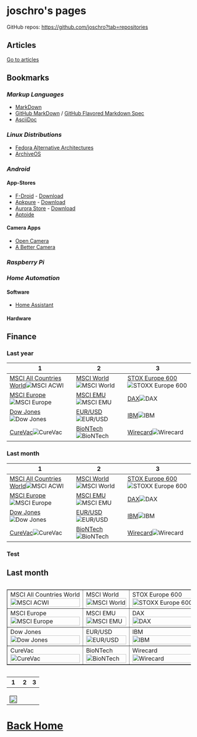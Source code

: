 joschro's pages
===============
GitHub repos: <https://github.com/joschro?tab=repositories>

Articles
--------
[Go to articles](articles/)

Bookmarks
---------

### *Markup Languages*
- [MarkDown](https://github.com/adam-p/markdown-here/wiki/Markdown-Cheatsheet)
- [GitHub MarkDown](https://guides.github.com/features/mastering-markdown/) / [GitHub Flavored Markdown Spec](https://github.github.com/gfm/)
- [AsciiDoc](https://asciidoctor.org/docs/asciidoc-syntax-quick-reference)

### *Linux Distributions*
- [Fedora Alternative Architectures](https://alt.fedoraproject.org/alt/)
- [ArchiveOS](https://archiveos.org/)

### *Android*
#### **App-Stores**
- [F-Droid](https://f-droid.org/) - [Download](https://f-droid.org/FDroid.apk)
- [Apkpure](https://apkpure.com/) - [Download](https://apkpure.com/apkpure/com.apkpure.aegon/download?from=aegon)
- [Aurora Store](https://auroraoss.com/) - [Download](https://f-droid.org/packages/com.aurora.store/)
- [Aptoide](https://www.aptoide.com/)

#### **Camera Apps**
- [Open Camera](https://play.google.com/store/apps/details?id=net.sourceforge.opencamera)
- [A Better Camera](https://play.google.com/store/apps/details?id=com.almalence.opencam)

### *Raspberry Pi*

### *Home Automation*
#### **Software**
- [Home Assistant](https://www.home-assistant.io/)

#### **Hardware**


Finance
-------
### Last year
| 1 | 2 | 3 |
| - | - | - |
|[MSCI All Countries World](https://www.finanzen.net/etf/spdr-msci-acwi-etf-ie00b44z5b48)![MSCI ACWI](https://c.finanzen.net/Chart.axd?charttype=FundPriceChart&isin=IE00B44Z5B48&months=12)|[MSCI World](https://www.finanzen.net/etf/lyxor-msci-world-etf-fr0010315770)![MSCI World](https://c.finanzen.net/Chart.axd?charttype=FundPriceChart&isin=FR0010315770&months=12)|[STOX Europe 600](https://www.finanzen.net/etf/ishares-stoxx-europe-600-etf-de0002635307)![STOXX Europe 600](https://c.finanzen.net/Chart.axd?charttype=FundPriceChart&isin=DE0002635307&months=12)|
|[MSCI Europe](https://www.finanzen.net/etf/hsbc-msci-europe-etf-ie00b5bd5k76)![MSCI Europe](https://c.finanzen.net/Chart.axd?charttype=FundPriceChart&isin=IE00B5BD5K76&months=12)|[MSCI EMU](https://www.finanzen.net/etf/ubs-etf-msci-emu-etf-a-lu0147308422)![MSCI EMU](https://c.finanzen.net/Chart.axd?charttype=FundPriceChart&isin=LU0147308422&months=12)|[DAX](https://www.finanzen.net/etf/xtrackers-dax-income-etf-1d-lu0838782315)![DAX](https://c.finanzen.net/Chart.axd?charttype=FundPriceChart&isin=LU0838782315&months=12)|
|[Dow Jones](https://www.finanzen.net/index/dow_jones)![Dow Jones](https://c.finanzen.net/chart.gfx?chartType=1&time=10000&dateStart=&dateEnd=&height=500&width=960&symbol=DJI.DJ&exchangeId=101&countryId=840&volumeUnit=0&gridGlobalOff=0&fill=0)|[EUR/USD](https://www.finanzen.net/devisen/dollar/chart)![EUR/USD](https://c.finanzen.net/cst/FinanzenDe/chart.aspx?instruments=1,946681,148,333&style=line_year&period=OneYear&timezone=W.%20Europe%20Standard%20Time)|[IBM](https://www.finanzen.net/aktien/ibm-aktie)![IBM](https://c.finanzen.net/chart.gfx?chartType=1&time=600&height=500&width=960&symbol=US4592001014&exchangeId=2&volumeUnit=1&gridGlobalOff=0)|
|[CureVac](https://www.finanzen.net/aktien/curevac-aktie)![CureVac](https://c.finanzen.net/chart.gfx?chartType=1&time=600&height=500&width=960&symbol=NL0015436031&exchangeId=2&volumeUnit=1&gridGlobalOff=0)|[BioNTech](https://www.finanzen.net/aktien/biontech-aktie)![BioNTech](https://c.finanzen.net/chart.gfx?chartType=1&time=10000&height=500&width=960&symbol=US09075V1026&exchangeId=2&volumeUnit=1&gridGlobalOff=0)|[Wirecard](https://www.finanzen.net/aktien/wirecard-aktie)![Wirecard](https://c.finanzen.net/chart.gfx?chartType=1&time=10000&height=500&width=960&symbol=DE0007472060&exchangeId=2&volumeUnit=1&gridGlobalOff=0)|

### Last month
| 1 | 2 | 3 |
| - | - | - |
|[MSCI All Countries World](https://www.finanzen.net/etf/spdr-msci-acwi-etf-ie00b44z5b48)![MSCI ACWI](https://c.finanzen.net/Chart.axd?charttype=FundPriceChart&isin=IE00B44Z5B48&months=1)|[MSCI World](https://www.finanzen.net/etf/lyxor-msci-world-etf-fr0010315770)![MSCI World](https://c.finanzen.net/Chart.axd?charttype=FundPriceChart&isin=FR0010315770&months=1)|[STOX Europe 600](https://www.finanzen.net/etf/ishares-stoxx-europe-600-etf-de0002635307)![STOXX Europe 600](https://c.finanzen.net/Chart.axd?charttype=FundPriceChart&isin=DE0002635307&months=1)|
|[MSCI Europe](https://www.finanzen.net/etf/hsbc-msci-europe-etf-ie00b5bd5k76)![MSCI Europe](https://c.finanzen.net/Chart.axd?charttype=FundPriceChart&isin=IE00B5BD5K76&months=1)|[MSCI EMU](https://www.finanzen.net/etf/ubs-etf-msci-emu-etf-a-lu0147308422)![MSCI EMU](https://c.finanzen.net/Chart.axd?charttype=FundPriceChart&isin=LU0147308422&months=1)|[DAX](https://www.finanzen.net/etf/xtrackers-dax-income-etf-1d-lu0838782315)![DAX](https://c.finanzen.net/Chart.axd?charttype=FundPriceChart&isin=LU0838782315&months=1)|
|[Dow Jones](https://www.finanzen.net/index/dow_jones)![Dow Jones](https://c.finanzen.net/chart.gfx?chartType=1&time=100&dateStart=&dateEnd=&height=500&width=960&symbol=DJI.DJ&exchangeId=101&countryId=840&volumeUnit=0&gridGlobalOff=0&fill=0)|[EUR/USD](https://www.finanzen.net/devisen/dollar/chart)![EUR/USD](https://c.finanzen.net/cst/FinanzenDe/chart.aspx?instruments=1,946681,148,333&style=line_year&period=OneWeek&timezone=W.%20Europe%20Standard%20Time)|[IBM](https://www.finanzen.net/aktien/ibm-aktie)![IBM](https://c.finanzen.net/chart.gfx?chartType=1&time=100&height=500&width=960&symbol=US4592001014&exchangeId=2&volumeUnit=1&gridGlobalOff=0)|
|[CureVac](https://www.finanzen.net/aktien/curevac-aktie)![CureVac](https://c.finanzen.net/chart.gfx?chartType=1&time=100&height=500&width=960&symbol=NL0015436031&exchangeId=2&volumeUnit=1&gridGlobalOff=0)|[BioNTech](https://www.finanzen.net/aktien/biontech-aktie)![BioNTech](https://c.finanzen.net/chart.gfx?chartType=1&time=100&height=500&width=960&symbol=US09075V1026&exchangeId=2&volumeUnit=1&gridGlobalOff=0)|[Wirecard](https://www.finanzen.net/aktien/wirecard-aktie)![Wirecard](https://c.finanzen.net/chart.gfx?chartType=1&time=100&height=500&width=960&symbol=DE0007472060&exchangeId=2&volumeUnit=1&gridGlobalOff=0)|

### Test
<h2>Last month</h2>

<div style="overflow-x:auto;">
  <table style="border-collapse: collapse; width: 100%; min-width: 600px;" border="1">
    <tbody>
      <tr>
        <td>
          MSCI All Countries World<br>
          <a href="https://www.finanzen.net/etf/spdr-msci-acwi-etf-ie00b44z5b48" target="_blank">
            <img src="https://c.finanzen.net/Chart.axd?charttype=FundPriceChart&isin=IE00B44Z5B48&months=1" alt="MSCI ACWI" width="100%">
          </a>
        </td>
        <td>
          MSCI World<br>
          <a href="https://www.finanzen.net/etf/lyxor-msci-world-etf-fr0010315770" target="_blank">
            <img src="https://c.finanzen.net/Chart.axd?charttype=FundPriceChart&isin=FR0010315770&months=1" alt="MSCI World" width="100%">
          </a>
        </td>
        <td>
          STOX Europe 600<br>
          <a href="https://www.finanzen.net/etf/ishares-stoxx-europe-600-etf-de0002635307" target="_blank">
            <img src="https://c.finanzen.net/Chart.axd?charttype=FundPriceChart&isin=DE0002635307&months=1" alt="STOXX Europe 600" width="100%">
          </a>
        </td>
      </tr>
      <tr>
        <td>
          MSCI Europe<br>
          <a href="https://www.finanzen.net/etf/hsbc-msci-europe-etf-ie00b5bd5k76" target="_blank">
            <img src="https://c.finanzen.net/Chart.axd?charttype=FundPriceChart&isin=IE00B5BD5K76&months=1" alt="MSCI Europe" width="100%">
          </a>
        </td>
        <td>
          MSCI EMU<br>
          <a href="https://www.finanzen.net/etf/ubs-etf-msci-emu-etf-a-lu0147308422" target="_blank">
            <img src="https://c.finanzen.net/Chart.axd?charttype=FundPriceChart&isin=LU0147308422&months=1" alt="MSCI EMU" width="100%">
          </a>
        </td>
        <td>
          DAX<br>
          <a href="https://www.finanzen.net/etf/xtrackers-dax-income-etf-1d-lu0838782315" target="_blank">
            <img src="https://c.finanzen.net/Chart.axd?charttype=FundPriceChart&isin=LU0838782315&months=1" alt="DAX" width="100%">
          </a>
        </td>
      </tr>
      <tr>
        <td>
          Dow Jones<br>
          <a href="https://www.finanzen.net/index/dow_jones" target="_blank">
            <img src="https://c.finanzen.net/chart.gfx?chartType=1&time=100&dateStart=&dateEnd=&height=500&width=960&symbol=DJI.DJ&exchangeId=101&countryId=840&volumeUnit=0&gridGlobalOff=0&fill=0" alt="Dow Jones" width="100%">
          </a>
        </td>
        <td>
          EUR/USD<br>
          <a href="https://www.finanzen.net/devisen/dollar/chart" target="_blank">
            <img src="https://c.finanzen.net/cst/FinanzenDe/chart.aspx?instruments=1,946681,148,333&style=line_year&period=OneWeek&timezone=W.%20Europe%20Standard%20Time" alt="EUR/USD" width="100%">
          </a>
        </td>
        <td>
          IBM<br>
          <a href="https://www.finanzen.net/aktien/ibm-aktie" target="_blank">
            <img src="https://c.finanzen.net/chart.gfx?chartType=1&time=100&height=500&width=960&symbol=US4592001014&exchangeId=2&volumeUnit=1&gridGlobalOff=0" alt="IBM" width="100%">
          </a>
        </td>
      </tr>
      <tr>
        <td>
          CureVac<br>
          <a href="https://www.finanzen.net/aktien/curevac-aktie" target="_blank">
            <img src="https://c.finanzen.net/chart.gfx?chartType=1&time=100&height=500&width=960&symbol=NL0015436031&exchangeId=2&volumeUnit=1&gridGlobalOff=0" alt="CureVac" width="100%">
          </a>
        </td>
        <td>
          BioNTech<br>
          <a href="https://www.finanzen.net/aktien/biontech-aktie" target="_blank">
            <img src="https://c.finanzen.net/chart.gfx?chartType=1&time=100&height=500&width=960&symbol=US09075V1026&exchangeId=2&volumeUnit=1&gridGlobalOff=0" alt="BioNTech" width="100%">
          </a>
        </td>
        <td>
          Wirecard<br>
          <a href="https://www.finanzen.net/aktien/wirecard-aktie" target="_blank">
            <img src="https://c.finanzen.net/chart.gfx?chartType=1&time=100&height=500&width=960&symbol=DE0007472060&exchangeId=2&volumeUnit=1&gridGlobalOff=0" alt="Wirecard" width="100%">
          </a>
        </td>
      </tr>
  </table>
</div>

<div>
  <table>
    <thead>
      <tr>
        <th>1</th>
        <th>2</th>
        <th>3</th>
      </tr>
    </thead>
    <body>
            <tr>
        <td>
          <br>
          <a href="" target="_blank">
            <img src="" alt="" width="100%">
          </a>
        </td>
      </tr>
    </tbody>
  </table>
</div>

# [Back Home](https://joschro.github.io/)
